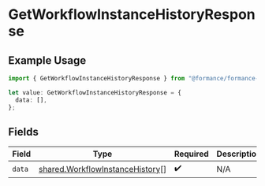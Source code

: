 # GetWorkflowInstanceHistoryResponse

## Example Usage

```typescript
import { GetWorkflowInstanceHistoryResponse } from "@formance/formance-sdk/sdk/models/shared";

let value: GetWorkflowInstanceHistoryResponse = {
  data: [],
};
```

## Fields

| Field                                                                                     | Type                                                                                      | Required                                                                                  | Description                                                                               |
| ----------------------------------------------------------------------------------------- | ----------------------------------------------------------------------------------------- | ----------------------------------------------------------------------------------------- | ----------------------------------------------------------------------------------------- |
| `data`                                                                                    | [shared.WorkflowInstanceHistory](../../../sdk/models/shared/workflowinstancehistory.md)[] | :heavy_check_mark:                                                                        | N/A                                                                                       |